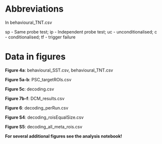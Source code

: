 # Abbreviations
In behavioural_TNT.csv

sp - Same probe test; ip - Independent probe test; uc - unconditionalised; c  - conditionalised; tf - trigger failure

# Data in figures
**Figure 4a**: behavioural_SST.csv, behavioural_TNT.csv

**Figure 5a-b**: PSC_targetROIs.csv

**Figure 5c**: decoding.csv

**Figure 7b-f**: DCM_results.csv

**Figure 6**: decoding_perRun.csv

**Figure S4**: decoding_roisEqualSize.csv

**Figure S5**: decoding_all_meta_rois.csv

**For several additional figures see the analysis notebook!**
